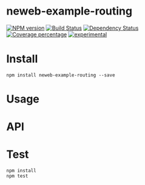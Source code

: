 # neweb-example-routing



[![NPM version][npm-image]][npm-url] [![Build Status][travis-image]][travis-url] [![Dependency Status][daviddm-image]][daviddm-url] [![Coverage percentage][coveralls-image]][coveralls-url]
[![experimental](http://badges.github.io/stability-badges/dist/experimental.svg)](http://github.com/badges/stability-badges)

# Install

    npm install neweb-example-routing --save

# Usage



# API



# Test

    npm install
    npm test

[npm-image]: https://badge.fury.io/js/neweb-example-routing.svg
[npm-url]: https://npmjs.org/package/neweb-example-routing
[travis-image]: https://travis-ci.org/newebio/neweb-example-routing.svg?branch=master
[travis-url]: https://travis-ci.org/newebio/neweb-example-routing
[daviddm-image]: https://david-dm.org/newebio/neweb-example-routing.svg?theme=shields.io
[daviddm-url]: https://david-dm.org/newebio/neweb-example-routing
[coveralls-image]: https://coveralls.io/repos/newebio/neweb-example-routing/badge.svg
[coveralls-url]: https://coveralls.io/r/newebio/neweb-example-routing